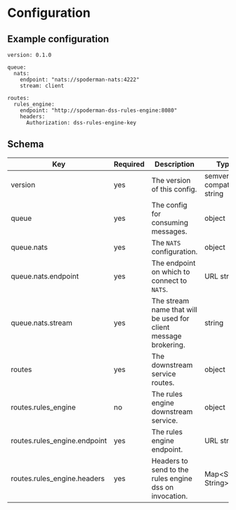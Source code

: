 # Configuration

## Example configuration

```
version: 0.1.0

queue:
  nats:
    endpoint: "nats://spoderman-nats:4222"
    stream: client

routes:
  rules_engine:
    endpoint: "http://spoderman-dss-rules-engine:8080"
    headers:
      Authorization: dss-rules-engine-key
```

## Schema

|Key|Required|Description|Type|Example|
|-- |-- |-- |-- |-- |
|version|yes|The version of this config.|semver v3 compatible string|`1.0.0`|
|queue|yes|The config for consuming messages.|object||
|queue.nats|yes|The `NATS` configuration.|object||
|queue.nats.endpoint|yes|The endpoint on which to connect to `NATS`.|URL string|`nats://spoderman-nats:4222`|
|queue.nats.stream|yes|The stream name that will be used for client message brokering.|string|`client`|
|routes|yes|The downstream service routes.|object||
|routes.rules_engine|no|The rules engine downstream service.|object||
|routes.rules_engine.endpoint|yes|The rules engine endpoint.|URL string|`http://spoderman-dss-disconnect:8080`|
|routes.rules_engine.headers|yes|Headers to send to the rules engine dss on invocation.|Map<String, String>||
